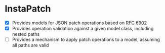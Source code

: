 # InstaPatch

- [x] Provides models for JSON patch operations based on [RFC 6902](https://datatracker.ietf.org/doc/html/rfc6902)
- [x] Provides operation validation against a given model class, including nested paths
- [ ] Provides a mechanism to apply patch operations to a model, assuming all paths are valid